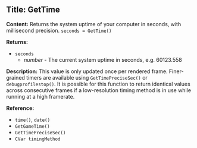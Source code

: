 ## Title: GetTime

**Content:**
Returns the system uptime of your computer in seconds, with millisecond precision.
`seconds = GetTime()`

**Returns:**
- `seconds`
  - *number* - The current system uptime in seconds, e.g. 60123.558

**Description:**
This value is only updated once per rendered frame. Finer-grained timers are available using `GetTimePreciseSec()` or `debugprofilestop()`.
It is possible for this function to return identical values across consecutive frames if a low-resolution timing method is in use while running at a high framerate.

**Reference:**
- `time()`, `date()`
- `GetGameTime()`
- `GetTimePreciseSec()`
- `CVar timingMethod`